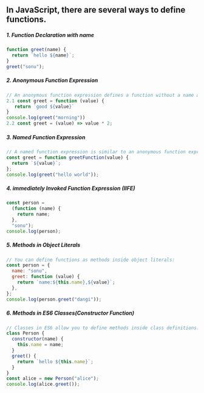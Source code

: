 ## In JavaScript, there are several ways to define functions.

##### 1. Function Declaration with name

```javascript
function greet(name) {
  return `hello ${name}`;
}
greet("sonu");
```

##### 2. Anonymous Function Expression

```javascript
// An anonymous function expression defines a function without a name and assigns it to a variable:
2.1 const greet = function (value) {
   return `good ${value}`
}
console.log(greet("morning"))
2.2 const greet = (value) => value * 2;
```

##### 3. Named Function Expression

```javascript
// A named function expression is similar to an anonymous function expression but includes a name, which can be useful for recursion or debugging:
const greet = function greetFunction(value) {
  return `${value}`;
};
console.log(greet("hello world"));
```

##### 4. immediately Invoked Function Expression (IIFE)

```javascript
const person =
  (function (name) {
    return name;
  },
  "sonu");
console.log(person);
```

##### 5. Methods in Object Literals

```javascript
// You can define functions as methods inside object literals:
const person = {
  name: "sonu",
  greet: function (value) {
    return `name:${this.name},${value}`;
  },
};
console.log(person.greet("dangi"));
```

##### 6. Methods in ES6 Classes(Constructor Function)

```javascript
// Classes in ES6 allow you to define methods inside class definitions:
class Person {
  constructor(name) {
    this.name = name;
  }
  greet() {
    return `hello ${this.name}`;
  }
}
const alice = new Person("alice");
console.log(alice.greet());
```
